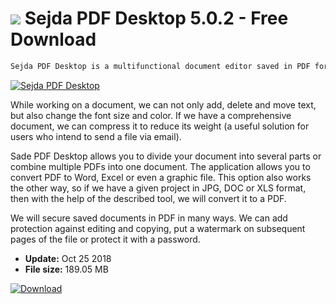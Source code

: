 # ![](https://cdn.softexe.net/static/icon/e/sejda-pdf-desktop-9704.png) Sejda PDF Desktop 5.0.2 - Free Download

```sh
Sejda PDF Desktop is a multifunctional document editor saved in PDF format.
```
[![Sejda PDF Desktop](https://gallery.dpcdn.pl/imgc/Tools/81279/g_-_420x350_1.5_-_xddce667c-6bea-4e07-a304-7b8173ca14ef.jpg)](https://softexe.net/win/multimedia/graphics-design/sejda-pdf-desktop:agRd.html)

While working on a document, we can not only add, delete and move text, but also change the font size and color. If we have a comprehensive document, we can compress it to reduce its weight (a useful solution for users who intend to send a file via email).
 
 Sade PDF Desktop allows you to divide your document into several parts or combine multiple PDFs into one document. The application allows you to convert PDF to Word, Excel or even a graphic file. This option also works the other way, so if we have a given project in JPG, DOC or XLS format, then with the help of the described tool, we will convert it to a PDF.
 
 We will secure saved documents in PDF in many ways. We can add protection against editing and copying, put a watermark on subsequent pages of the file or protect it with a password.


- **Update:** Oct 25 2018
- **File size:** 189.05 MB

[![Download](https://cdn.softexe.net/static/img/download.png)](https://softexe.net/win/multimedia/graphics-design/sejda-pdf-desktop:agRd.html)

